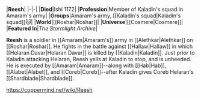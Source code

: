 |**Reesh**|
|-|-|
|**Died**|Ishi 1172|
|**Profession**|Member of Kaladin's squad in Amaram's army|
|**Groups**|Amaram's army, [[Kaladin's squad\|Kaladin's squad]]🐱︎|
|**World**|[[Roshar\|Roshar]]|
|**Universe**|[[Cosmere\|Cosmere]]|
|**Featured In**|*The Stormlight Archive*|

**Reesh** is a soldier in [[Amaram\|Amaram's]] army in [[Alethkar\|Alethkar]] on [[Roshar\|Roshar]].
He fights in the battle against [[Hallaw\|Hallaw]] in which [[Helaran Davar\|Helaran Davar]] is killed by [[Kaladin\|Kaladin]]. Just prior to Kaladin attacking Helaran, Reesh yells at Kaladin to stop, and is unheeded. He is executed by [[Amaram\|Amaram]]--along with [[Hab\|Hab]], [[Alabet\|Alabet]], and [[Coreb\|Coreb]]--after Kaladin gives Coreb Helaran's [[Shardblade\|Shardblade]].



https://coppermind.net/wiki/Reesh